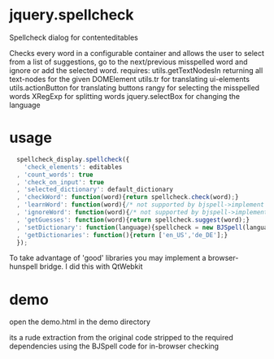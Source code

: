 jquery.spellcheck
=================

Spellcheck dialog for contenteditables

Checks every word in a configurable container and allows the user to select from a list of suggestions, go to the next/previous misspelled word and ignore or add the selected word.
requires:
utils.getTextNodesIn returning all text-nodes for the given DOMElement
utils.tr for translating ui-elements
utils.actionButton for translating buttons
rangy for selecting the misspelled words
XRegExp for splitting words
jquery.selectBox for changing the language

usage
=====

```javascript
  spellcheck_display.spellcheck({
    'check_elements': editables
  , 'count_words': true
  , 'check_on_input': true
  , 'selected_dictionary': default_dictionary
  , 'checkWord': function(word){return spellcheck.check(word);}
  , 'learnWord': function(word){/* not supported by bjspell->implement your own return wke.learnSpellcheckWord(word);*/}
  , 'ignoreWord': function(word){/* not supported by bjspell->implement your own return wke.ignoreSpellcheckWord(word);*/}
  , 'getGuesses': function(word){return spellcheck.suggest(word);}
  , 'setDictionary': function(language){spellcheck = new BJSpell(language);}
  , 'getDictionaries': function(){return ['en_US','de_DE'];}
  });
```

To take advantage of 'good' libraries you may implement a browser-hunspell bridge. I did this with QtWebkit

demo
====

open the demo.html in the demo directory

its a rude extraction from the original code stripped to the required dependencies using the BJSpell code for in-browser checking
